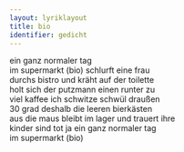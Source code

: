 ```yaml
---
layout: lyriklayout
title: bio
identifier: gedicht
---
```


ein ganz normaler tag  
im supermarkt (bio) schlurft eine frau   
durchs bistro und kräht auf der toilette   
holt sich der putzmann einen runter zu   
viel kaffee ich schwitze schwül draußen   
30 grad deshalb die leeren bierkästen  
aus die maus bleibt im lager und trauert ihre  
kinder sind tot ja ein ganz normaler tag  
im supermarkt (bio)  
